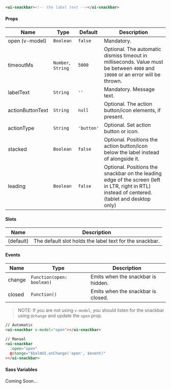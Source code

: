 ```html
<ui-snackbar><!-- the label text --></ui-snackbar>
```

#### Props

| Name             | Type               | Default    | Description                                                                                                                                   |
| ---------------- | ------------------ | ---------- | --------------------------------------------------------------------------------------------------------------------------------------------- |
| open (v-model)   | `Boolean`          | `false`    | Mandatory.                                                                                                                                    |
| timeoutMs        | `Number`, `String` | `5000`     | Optional. The automatic dismiss timeout in milliseconds. Value must be between `4000` and `10000` or an error will be thrown.                 |
| labelText        | `String`           | `''`       | Mandatory. Message text.                                                                                                                      |
| actionButtonText | `String`           | `null`     | Optional. The action button/icon elements, if present.                                                                                        |
| actionType       | `String`           | `'button'` | Optional. Set action button or icon.                                                                                                          |
| stacked          | `Boolean`          | `false`    | Optional. Positions the action button/icon below the label instead of alongside it.                                                           |
| leading          | `Boolean`          | `false`    | Optional. Positions the snackbar on the leading edge of the screen (left in LTR, right in RTL) instead of centered. (tablet and desktop only) |

#### Slots

| Name      | Description                                             |
| --------- | ------------------------------------------------------- |
| (default) | The default slot holds the label text for the snackbar. |

#### Events

| Name   | Type                      | Description                        |
| ------ | ------------------------- | ---------------------------------- |
| change | `Function(open: boolean)` | Emits when the snackbar is hidden. |
| closed | `Function()`              | Emits when the snackbar is closed. |

> NOTE: If you are not using `v-model`, you should listen for the snackbar using `@change` and update the `open` prop.

```html
// Automatic
<ui-snackbar v-model="open"></ui-snackbar>

// Manual
<ui-snackbar
  :open="open"
  @change="$balmUI.onChange('open', $event)"
></ui-snackbar>
```

#### Sass Variables

Coming Soon...

